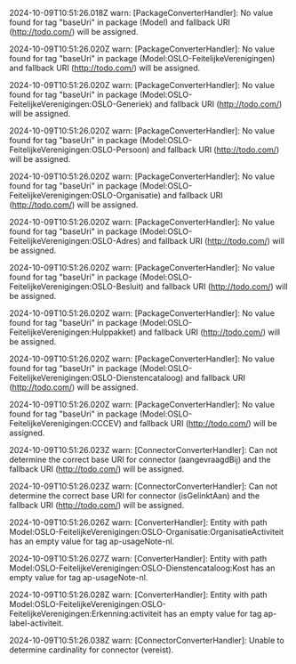 2024-10-09T10:51:26.018Z warn: [PackageConverterHandler]: No value found for tag "baseUri" in package (Model) and fallback URI (http://todo.com/) will be assigned.

2024-10-09T10:51:26.020Z warn: [PackageConverterHandler]: No value found for tag "baseUri" in package (Model:OSLO-FeitelijkeVerenigingen) and fallback URI (http://todo.com/) will be assigned.

2024-10-09T10:51:26.020Z warn: [PackageConverterHandler]: No value found for tag "baseUri" in package (Model:OSLO-FeitelijkeVerenigingen:OSLO-Generiek) and fallback URI (http://todo.com/) will be assigned.

2024-10-09T10:51:26.020Z warn: [PackageConverterHandler]: No value found for tag "baseUri" in package (Model:OSLO-FeitelijkeVerenigingen:OSLO-Persoon) and fallback URI (http://todo.com/) will be assigned.

2024-10-09T10:51:26.020Z warn: [PackageConverterHandler]: No value found for tag "baseUri" in package (Model:OSLO-FeitelijkeVerenigingen:OSLO-Organisatie) and fallback URI (http://todo.com/) will be assigned.

2024-10-09T10:51:26.020Z warn: [PackageConverterHandler]: No value found for tag "baseUri" in package (Model:OSLO-FeitelijkeVerenigingen:OSLO-Adres) and fallback URI (http://todo.com/) will be assigned.

2024-10-09T10:51:26.020Z warn: [PackageConverterHandler]: No value found for tag "baseUri" in package (Model:OSLO-FeitelijkeVerenigingen:OSLO-Besluit) and fallback URI (http://todo.com/) will be assigned.

2024-10-09T10:51:26.020Z warn: [PackageConverterHandler]: No value found for tag "baseUri" in package (Model:OSLO-FeitelijkeVerenigingen:Hulppakket) and fallback URI (http://todo.com/) will be assigned.

2024-10-09T10:51:26.020Z warn: [PackageConverterHandler]: No value found for tag "baseUri" in package (Model:OSLO-FeitelijkeVerenigingen:OSLO-Dienstencataloog) and fallback URI (http://todo.com/) will be assigned.

2024-10-09T10:51:26.020Z warn: [PackageConverterHandler]: No value found for tag "baseUri" in package (Model:OSLO-FeitelijkeVerenigingen:CCCEV) and fallback URI (http://todo.com/) will be assigned.

2024-10-09T10:51:26.023Z warn: [ConnectorConverterHandler]: Can not determine the correct base URI for connector (aangevraagdBij) and the fallback URI (http://todo.com/) will be assigned.

2024-10-09T10:51:26.023Z warn: [ConnectorConverterHandler]: Can not determine the correct base URI for connector (isGelinktAan) and the fallback URI (http://todo.com/) will be assigned.

2024-10-09T10:51:26.026Z warn: [ConverterHandler]: Entity with path Model:OSLO-FeitelijkeVerenigingen:OSLO-Organisatie:OrganisatieActiviteit has an empty value for tag ap-usageNote-nl.

2024-10-09T10:51:26.027Z warn: [ConverterHandler]: Entity with path Model:OSLO-FeitelijkeVerenigingen:OSLO-Dienstencataloog:Kost has an empty value for tag ap-usageNote-nl.

2024-10-09T10:51:26.028Z warn: [ConverterHandler]: Entity with path Model:OSLO-FeitelijkeVerenigingen:OSLO-FeitelijkeVerenigingen:Erkenning:activiteit has an empty value for tag ap-label-activiteit.

2024-10-09T10:51:26.038Z warn: [ConnectorConverterHandler]: Unable to determine cardinality for connector (vereist).

